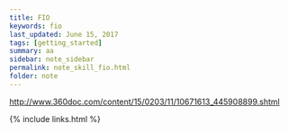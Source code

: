 ```yaml
---
title: FIO 
keywords: fio 
last_updated: June 15, 2017
tags: [getting_started]
summary: aa 
sidebar: note_sidebar
permalink: note_skill_fio.html
folder: note 
---
```


http://www.360doc.com/content/15/0203/11/10671613_445908899.shtml

{% include links.html %}
